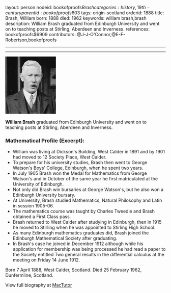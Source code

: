layout: person
nodeid: bookofproofs$Brash
categories: history,19th-century
parentid: bookofproofs$603
tags: origin-scotland
orderid: 1888
title: Brash, William
born: 1888
died: 1962
keywords: william brash,brash
description: William Brash graduated from Edinburgh University and went on to teaching posts at Stirling, Aberdeen and Inverness.
references: bookofproofs$6909
contributors: @J-J-O'Connor,@E-F-Robertson,bookofproofs

---



---

![Brash.jpg](https://github.com/bookofproofs/bookofproofs.github.io/blob/main/_sources/_assets/images/portraits/Brash.jpg?raw=true)

**William Brash** graduated from Edinburgh University and went on to teaching posts at Stirling, Aberdeen and Inverness.

### Mathematical Profile (Excerpt):
* William was living at Dickson's Building, West Calder in 1891 and by 1901 had moved to 12 Society Place, West Calder.
* To prepare for his university studies, Brash then went to George Watson's Boys' College, Edinburgh, when he spent two years.
* In July 1905 Brash won the Medal for Mathematics from George Watson's and in October of the same year he first matriculated at the University of Edinburgh.
* Not only did Brash win bursaries at George Watson's, but he also won a Edinburgh University bursary.
* At University, Brash studied Mathematics, Natural Philosophy and Latin in session 1905-06.
* The mathematics course was taught by Charles Tweedie and Brash obtained a First Class pass.
* Brash returned to West Calder after studying in Edinburgh, then in 1915 he moved to Stirling when he was appointed to Stirling High School.
* As many Edinburgh mathematics graduates did, Brash joined the Edinburgh Mathematical Society after graduating.
* In Brash's case he joined in December 1912 although while his application for membership was being processed he had read a paper to the Society entitled Two general results in the differential calculus at the meeting on Friday 14 June 1912.

Born 7 April 1888, West Calder, Scotland. Died 25 February 1962, Dunfermline, Scotland.

View full biography at [MacTutor](https://mathshistory.st-andrews.ac.uk/Biographies/Brash/)
